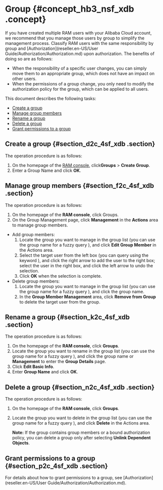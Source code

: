 # Group {#concept_hb3_nsf_xdb .concept}

If you have created multiple RAM users with your Alibaba Cloud account, we recommend that you manage those users by group to simplify the management process. Classify RAM users with the same responsibility by group and [Authorization](reseller.en-US/User Guide/Authorization/Authorization.md) upon authorization. The benefits of doing so are as follows:

-   When the responsibility of a specific user changes, you can simply move them to an appropriate group, which does not have an impact on other users.
-   When the permissions of a group change, you only need to modify the authorization policy for the group, which can be applied to all users.

This document describes the following tasks:

-   [Create a group](#section_d2c_4sf_xdb)
-   [Manage group members](#section_f2c_4sf_xdb)
-   [Rename a group](#section_k2c_4sf_xdb)
-   [Delete a group](#section_n2c_4sf_xdb)
-   [Grant permissions to a group](#section_p2c_4sf_xdb)

## Create a group {#section_d2c_4sf_xdb .section}

The operation procedure is as follows:

1.  On the homepage of the [RAM console](https://partners-intl.console.aliyun.com/#/ram), click**Groups** \> **Create Group**.
2.  Enter a Group Name and click **OK**.

## Manage group members {#section_f2c_4sf_xdb .section}

The operation procedure is as follows:

1.  On the homepage of the **RAM console**, click Groups.
2.  On the Group Management page, click **Management** in the **Actions** area to manage group members.

-   Add group members:
    1.  Locate the group you want to manage in the group list \(you can use the group name for a fuzzy query \), and click **Edit Group Member** in the Actions area.
    2.  Select the target user from the left box \(you can query using the keyword \), and click the right arrow to add the user to the right box; select the user in the right box, and click the left arrow to undo the selection.
    3.  Click **OK** when the selection is complete.
-   Delete group members:
    1.  Locate the group you want to manage in the group list \(you can use the group name for a fuzzy query \), and click the group name.
    2.  In the **Group Member Management** area, click **Remove from Group** to delete the target user from the group.

## Rename a group {#section_k2c_4sf_xdb .section}

The operation procedure is as follows:

1.  On the homepage of the **RAM console**, click **Groups**.
2.  Locate the group you want to rename in the group list \(you can use the group name for a fuzzy query \), and click the group name or **Management** to enter the **Group Details** page.
3.  Click **Edit Basic Info**.
4.  Enter **Group Name** and click **OK**.

## Delete a group {#section_n2c_4sf_xdb .section}

The operation procedure is as follows:

1.  On the homepage of the **RAM console**, click **Groups**.
2.  Locate the group you want to delete in the group list \(you can use the group name for a fuzzy query \), and click **Delete** in the Actions area.

    **Note:** If the group contains group members or a bound authorization policy, you can delete a group only after selecting **Unlink Dependent Objects**.


## Grant permissions to a group {#section_p2c_4sf_xdb .section}

For details about how to grant permissions to a group, see [Authorization](reseller.en-US/User Guide/Authorization/Authorization.md).

